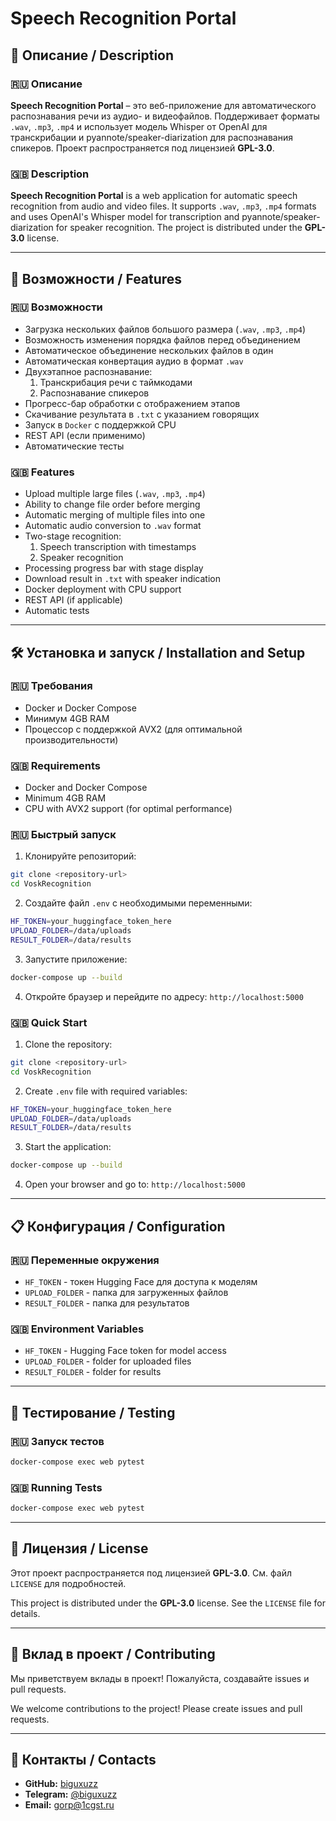 # Speech Recognition Portal

## 📌 Описание / Description

### 🇷🇺 Описание
**Speech Recognition Portal** – это веб-приложение для автоматического распознавания речи из аудио- и видеофайлов. Поддерживает форматы `.wav`, `.mp3`, `.mp4` и использует модель Whisper от OpenAI для транскрибации и pyannote/speaker-diarization для распознавания спикеров. Проект распространяется под лицензией **GPL-3.0**.

### 🇬🇧 Description
**Speech Recognition Portal** is a web application for automatic speech recognition from audio and video files. It supports `.wav`, `.mp3`, `.mp4` formats and uses OpenAI's Whisper model for transcription and pyannote/speaker-diarization for speaker recognition. The project is distributed under the **GPL-3.0** license.

---

## 🚀 Возможности / Features

### 🇷🇺 Возможности
- Загрузка нескольких файлов большого размера (`.wav`, `.mp3`, `.mp4`)
- Возможность изменения порядка файлов перед объединением
- Автоматическое объединение нескольких файлов в один
- Автоматическая конвертация аудио в формат `.wav`
- Двухэтапное распознавание:
  1. Транскрибация речи с таймкодами
  2. Распознавание спикеров
- Прогресс-бар обработки с отображением этапов
- Скачивание результата в `.txt` с указанием говорящих
- Запуск в `Docker` с поддержкой CPU
- REST API (если применимо)
- Автоматические тесты

### 🇬🇧 Features
- Upload multiple large files (`.wav`, `.mp3`, `.mp4`)
- Ability to change file order before merging
- Automatic merging of multiple files into one
- Automatic audio conversion to `.wav` format
- Two-stage recognition:
  1. Speech transcription with timestamps
  2. Speaker recognition
- Processing progress bar with stage display
- Download result in `.txt` with speaker indication
- Docker deployment with CPU support
- REST API (if applicable)
- Automatic tests

---

## 🛠️ Установка и запуск / Installation and Setup

### 🇷🇺 Требования
- Docker и Docker Compose
- Минимум 4GB RAM
- Процессор с поддержкой AVX2 (для оптимальной производительности)

### 🇬🇧 Requirements
- Docker and Docker Compose
- Minimum 4GB RAM
- CPU with AVX2 support (for optimal performance)

### 🇷🇺 Быстрый запуск
1. Клонируйте репозиторий:
```bash
git clone <repository-url>
cd VoskRecognition
```

2. Создайте файл `.env` с необходимыми переменными:
```bash
HF_TOKEN=your_huggingface_token_here
UPLOAD_FOLDER=/data/uploads
RESULT_FOLDER=/data/results
```

3. Запустите приложение:
```bash
docker-compose up --build
```

4. Откройте браузер и перейдите по адресу: `http://localhost:5000`

### 🇬🇧 Quick Start
1. Clone the repository:
```bash
git clone <repository-url>
cd VoskRecognition
```

2. Create `.env` file with required variables:
```bash
HF_TOKEN=your_huggingface_token_here
UPLOAD_FOLDER=/data/uploads
RESULT_FOLDER=/data/results
```

3. Start the application:
```bash
docker-compose up --build
```

4. Open your browser and go to: `http://localhost:5000`

---

## 📋 Конфигурация / Configuration

### 🇷🇺 Переменные окружения
- `HF_TOKEN` - токен Hugging Face для доступа к моделям
- `UPLOAD_FOLDER` - папка для загруженных файлов
- `RESULT_FOLDER` - папка для результатов

### 🇬🇧 Environment Variables
- `HF_TOKEN` - Hugging Face token for model access
- `UPLOAD_FOLDER` - folder for uploaded files
- `RESULT_FOLDER` - folder for results

---

## 🧪 Тестирование / Testing

### 🇷🇺 Запуск тестов
```bash
docker-compose exec web pytest
```

### 🇬🇧 Running Tests
```bash
docker-compose exec web pytest
```

---

## 📝 Лицензия / License

Этот проект распространяется под лицензией **GPL-3.0**. См. файл `LICENSE` для подробностей.

This project is distributed under the **GPL-3.0** license. See the `LICENSE` file for details.

---

## 🤝 Вклад в проект / Contributing

Мы приветствуем вклады в проект! Пожалуйста, создавайте issues и pull requests.

We welcome contributions to the project! Please create issues and pull requests.

---

## 📧 Контакты / Contacts

- **GitHub:** [biguxuzz](https://github.com/biguxuzz)
- **Telegram:** [@biguxuzz](https://t.me/biguxuzz)
- **Email:** gorp@1cgst.ru

